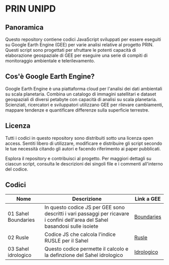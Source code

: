# PRIN UNIPD

## Panoramica
Questo repository contiene codici JavaScript sviluppati per essere eseguiti su Google Earth Engine (GEE) per varie analisi relative al progetto PRIN. Questi script sono progettati per sfruttare le potenti capacità di elaborazione geospaziale di GEE per eseguire una serie di compiti di monitoraggio ambientale e telerilevamento.

## Cos'è Google Earth Engine?
Google Earth Engine è una piattaforma cloud per l'analisi dei dati ambientali su scala planetaria. Combina un catalogo di immagini satellitari e dataset geospaziali di diversi petabyte con capacità di analisi su scala planetaria. Scienziati, ricercatori e sviluppatori utilizzano GEE per rilevare cambiamenti, mappare tendenze e quantificare differenze sulla superficie terrestre.

## Licenza
Tutti i codici in questo repository sono distribuiti sotto una licenza open access. Sentiti libero di utilizzare, modificare e distribuire gli script secondo le tue necessità citando gli autori e facendo riferimento ai paper pubblicati.

Esplora il repository e contribuisci al progetto. Per maggiori dettagli su ciascun script, consulta le descrizioni dei singoli file e i commenti all'interno del codice.

## Codici

| Nome  | Descrizione | Link a GEE |
|-----------|-----------|-----------|
| 01 Sahel Boundaries  | In questo codice JS per GEE sono descritti i vari passaggi per ricavare i confini dell'area del Sahel basandosi sulle isoiete  | [Boundaries](https://code.earthengine.google.com/c25b86da88e920bd6f18ffae337fff51)|
| 02 Rusle  | Codice JS che calcola l'indice RUSLE per il Sahel  |[Rusle](https://code.earthengine.google.com/7e70747aee11c140cf65903b311df185)  |
| 03 Sahel idrologico  | Questo codice permette il calcolo e la definzione del Sahel idrologico  |[Idrologico](https://code.earthengine.google.com/10173a64157876db9aef64e74b0ef495)|

